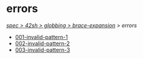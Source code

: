 # errors

*[spec > 42sh > globbing > brace-expansion](..) > errors*

* [001-invalid-pattern-1](./001-invalid-pattern-1)
* [002-invalid-pattern-2](./002-invalid-pattern-2)
* [003-invalid-pattern-3](./003-invalid-pattern-3)
